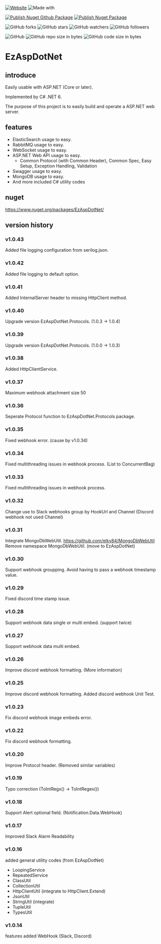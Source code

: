 [![Website](https://img.shields.io/website-up-down-green-red/http/shields.io.svg?label=elky-essay)](https://elky84.github.io)
![Made with](https://img.shields.io/badge/made%20with-.NET6-blue.svg)

[![Publish Nuget Github Package](https://github.com/elky84/EzAspDotNet/actions/workflows/publish_github.yml/badge.svg)](https://github.com/elky84/EzAspDotNet/actions/workflows/publish_github.yml)
[![Publish Nuget Package](https://github.com/elky84/EzAspDotNet/actions/workflows/publish_nuget.yml/badge.svg)](https://github.com/elky84/EzAspDotNet/actions/workflows/publish_nuget.yml)

![GitHub forks](https://img.shields.io/github/forks/elky84/EzAspDotNet.svg?style=social&label=Fork)
![GitHub stars](https://img.shields.io/github/stars/elky84/EzAspDotNet.svg?style=social&label=Stars)
![GitHub watchers](https://img.shields.io/github/watchers/elky84/EzAspDotNet.svg?style=social&label=Watch)
![GitHub followers](https://img.shields.io/github/followers/elky84.svg?style=social&label=Follow)

![GitHub](https://img.shields.io/github/license/mashape/apistatus.svg)
![GitHub repo size in bytes](https://img.shields.io/github/repo-size/elky84/EzAspDotNet.svg)
![GitHub code size in bytes](https://img.shields.io/github/languages/code-size/elky84/EzAspDotNet.svg)


# EzAspDotNet

## introduce

Easily usable with ASP.NET (Core or later).

Implemented by C# .NET 6.

The purpose of this project is to easily build and operate a ASP.NET web server.

## features
* ElasticSearch usage to easy.
* RabbitMQ usage to easy.
* WebSocket usage to easy.
* ASP.NET Web API usage to easy.
  * Common Protocol (with Common Header), Common Spec, Easy Setup, Exception Handling, Validation
* Swagger usage to easy.
* MongoDB  usage to easy.
* And more included C# utility codes

## nuget

<https://www.nuget.org/packages/EzAspDotNet/>

## version history

### v1.0.43
Added file logging configuration from serilog.json.

### v1.0.42
Added file logging to default option.

### v1.0.41
Added InternalServer header to missing HttpClient method.

### v1.0.40
Upgrade version EzAspDotNet.Protocols. (1.0.3 -> 1.0.4)

### v1.0.39
Upgrade version EzAspDotNet.Protocols. (1.0.0 -> 1.0.3)

### v1.0.38
Added HttpClientService.

### v1.0.37
Maximum webhook attachment size 50

### v1.0.36
Seperate Protocol function to EzAspDotNet.Protocols package.

### v1.0.35
Fixed webhook error. (cause by v1.0.34)

### v1.0.34
Fixed multithreading issues in webhook process. (List to ConcurrentBag)

### v1.0.33
Fixed multithreading issues in webhook process.

### v1.0.32
Change use to Slack webhooks group by HookUrl and Channel (Discord webhook not used Channel)

### v1.0.31
Integrate MongoDbWebUtil. <https://github.com/elky84/MongoDbWebUtil>
Remove namespace MongoDbWebUtil. (move to EzAspDotNet)

### v1.0.30
Support webhook groupping.
Avoid having to pass a webhook timestamp value.

### v1.0.29
Fixed discord time stamp issue.

### v1.0.28
Support webhook data single or multi embed. (support twice)

### v1.0.27
Support webhook data multi embed.

### v1.0.26
Improve discord webhook formatting. (More information)

### v1.0.25
Improve discord webhook formatting.
Added discord webhook Unit Test.

### v1.0.23
Fix discord webhook image embeds error.

### v1.0.22
Fix discord webhook formatting.

### v1.0.20
Improve Protocol header. (Removed similar variables)

### v1.0.19
Typo correction (ToIntRegx() -> ToIntRegex())

### v1.0.18
Support Alert optional field. (Notification.Data.WebHook)

### v1.0.17
Improved Slack Alarm Readability 

### v1.0.16

added general utility codes (from EzAspDotNet)
- LoopingService
- RepeatedService
- ClassUtil
- CollectionUtil
- HttpClientUtil (integrate to HttpClient.Extend)
- JsonUtil
- StringUtil (integrate)
- TupleUtil
- TypesUtil

### v1.0.14

features added WebHook (Slack, Discord)
